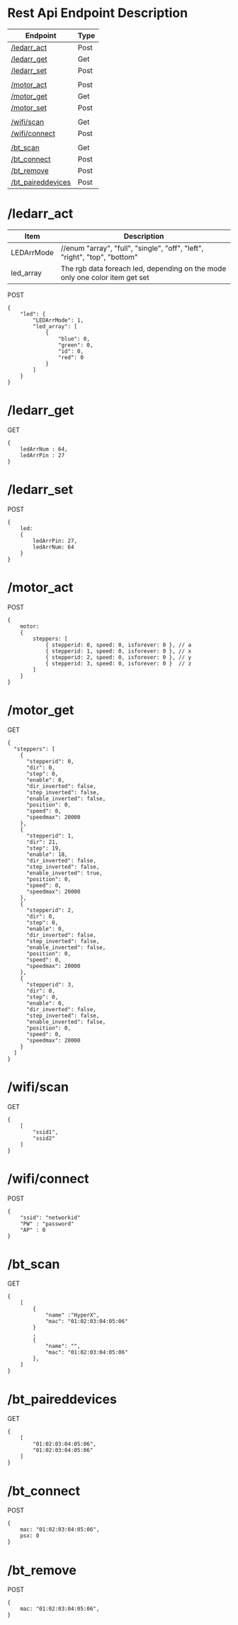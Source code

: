 Rest Api Endpoint Description
==============================

| Endpoint                    | Type |
| --------------------------- | ---- |
| [/ledarr_act](#ledarr_act) | Post |
| [/ledarr_get](#ledarr_get) | Get  |
| [/ledarr_set](#ledarr_set) | Post |
|  |  |
| [/motor_act](#motor_act)   | Post |
| [/motor_get](#motor_get)   | Get  |
| [/motor_set](#motor_set)   | Post |
|   |  |
| [/wifi/scan](#wifiscan)         | Get  |
| [/wifi/connect](#wificonnect)   | Post |
|   |  |
| [/bt_scan](#bt_scan)         | Get  |
| [/bt_connect](#bt_connect)         | Post  |
| [/bt_remove](#bt_remove)         | Post  |
| [/bt_paireddevices](#bt_paireddevices)         | Post  |


/ledarr_act
===========
| Item                    | Description |
| --------------------------- | ---- |
| LEDArrMode | //enum "array", "full",  "single", "off", "left", "right", "top", "bottom" |
| led_array | The rgb data foreach led, depending on the mode only one color item get set |
POST
```
{
    "led": {
        "LEDArrMode": 1,
        "led_array": [
            {
                "blue": 0,
                "green": 0,
                "id": 0,
                "red": 0
            }
        ]
    }
}
```

/ledarr_get
===========
GET
```
{
    ledArrNum : 64,
    ledArrPin : 27
}
```

/ledarr_set
===========
POST
```
{ 
    led: 
    { 
        ledArrPin: 27, 
        ledArrNum: 64 
    }
} 
```
/motor_act
===========
POST
```
{
    motor:
    {
        steppers: [
            { stepperid: 0, speed: 0, isforever: 0 }, // a
            { stepperid: 1, speed: 0, isforever: 0 }, // x
            { stepperid: 2, speed: 0, isforever: 0 }, // y
            { stepperid: 3, speed: 0, isforever: 0 }  // z
        ]
    }
}
```
/motor_get
===========
GET
```
{
  "steppers": [
    {
      "stepperid": 0,
      "dir": 0,
      "step": 0,
      "enable": 0,
      "dir_inverted": false,
      "step_inverted": false,
      "enable_inverted": false,
      "position": 0,
      "speed": 0,
      "speedmax": 20000
    },
    {
      "stepperid": 1,
      "dir": 21,
      "step": 19,
      "enable": 18,
      "dir_inverted": false,
      "step_inverted": false,
      "enable_inverted": true,
      "position": 0,
      "speed": 0,
      "speedmax": 20000
    },
    {
      "stepperid": 2,
      "dir": 0,
      "step": 0,
      "enable": 0,
      "dir_inverted": false,
      "step_inverted": false,
      "enable_inverted": false,
      "position": 0,
      "speed": 0,
      "speedmax": 20000
    },
    {
      "stepperid": 3,
      "dir": 0,
      "step": 0,
      "enable": 0,
      "dir_inverted": false,
      "step_inverted": false,
      "enable_inverted": false,
      "position": 0,
      "speed": 0,
      "speedmax": 20000
    }
  ]
}
```

/wifi/scan
===========
GET
```
{
    [
        "ssid1",
        "ssid2"
    ]
}
```
/wifi/connect
===========
POST
```
{
    "ssid": "networkid"
    "PW" : "password"
    "AP" : 0
}
```
/bt_scan
===========
GET
```
{
    [
        {
            "name" :"HyperX",
            "mac": "01:02:03:04:05:06"
        }
        ,
        {
            "name": "",
            "mac": "01:02:03:04:05:06"
        },
    ]
}
```
/bt_paireddevices
===========
GET
```
{
    [
        "01:02:03:04:05:06",
        "01:02:03:04:05:06"
    ]
}
```
/bt_connect
===========
POST
```
{ 
    mac: "01:02:03:04:05:06", 
    psx: 0 
}
```
/bt_remove
===========
POST
```
{ 
    mac: "01:02:03:04:05:06",
}
```